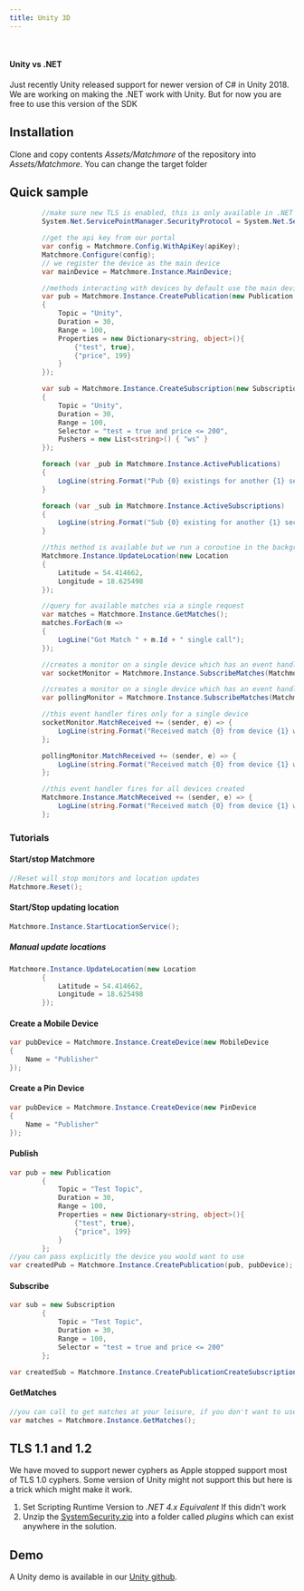 ```yaml
---
title: Unity 3D
---
```


<div class="callout-block callout-warning"> <div class="icon-holder"> <p><em class="fa fa-info-circle">&nbsp;</em></p> </div> <div class="content"> <h4 class="callout-title" id="questions-">Unity vs .NET</h4> <p>Just recently Unity released support for newer version of C# in Unity 2018. We are working on making the .NET work with Unity. But for now you are free to use this version of the SDK</p> </div> </div>

## Installation

Clone and copy contents *Assets/Matchmore* of the repository into *Assets/Matchmore*. You can change the target folder

## Quick sample

```csharp
        //make sure new TLS is enabled, this is only available in .NET 4.x Equivalent
        System.Net.ServicePointManager.SecurityProtocol = System.Net.SecurityProtocolType.Tls12 | System.Net.SecurityProtocolType.Tls11;

        //get the api key from our portal
        var config = Matchmore.Config.WithApiKey(apiKey);
        Matchmore.Configure(config);
	    // we register the device as the main device
        var mainDevice = Matchmore.Instance.MainDevice;

        //methods interacting with devices by default use the main device, but there are overloads to provide other devices
        var pub = Matchmore.Instance.CreatePublication(new Publication
        {
            Topic = "Unity",
            Duration = 30,
            Range = 100,
            Properties = new Dictionary<string, object>(){
                {"test", true},
                {"price", 199}
            }
        });

        var sub = Matchmore.Instance.CreateSubscription(new Subscription
        {
            Topic = "Unity",
            Duration = 30,
            Range = 100,
            Selector = "test = true and price <= 200",
            Pushers = new List<string>() { "ws" }
        });

        foreach (var _pub in Matchmore.Instance.ActivePublications)
        {
            LogLine(string.Format("Pub {0} existings for another {1} seconds", _pub.Id, _pub.SecondsRemaining()));
        }

        foreach (var _sub in Matchmore.Instance.ActiveSubscriptions)
        {
            LogLine(string.Format("Sub {0} existing for another {1} seconds", _sub.Id, _sub.SecondsRemaining()));
        }

        //this method is available but we run a coroutine in the background which starts the unity location service and runs this call every time the location was changed
        Matchmore.Instance.UpdateLocation(new Location
        {
            Latitude = 54.414662,
            Longitude = 18.625498
        });

        //query for available matches via a single request
        var matches = Matchmore.Instance.GetMatches();
        matches.ForEach(m =>
        {
            LogLine("Got Match " + m.Id + " single call");
        });

        //creates a monitor on a single device which has an event handler(by default the main one)
        var socketMonitor = Matchmore.Instance.SubscribeMatches(Matchmore.MatchChannel.Websocket);

        //creates a monitor on a single device which has an event handler(by default the main one)
        var pollingMonitor = Matchmore.Instance.SubscribeMatches(Matchmore.MatchChannel.Polling);

        //this event handler fires only for a single device
        socketMonitor.MatchReceived += (sender, e) => {
            LogLine(string.Format("Received match {0} from device {1} with channel {2} directly from monitor", e.Matches[0].Id, e.Device.Id, e.Channel));
        };

        pollingMonitor.MatchReceived += (sender, e) => {
            LogLine(string.Format("Received match {0} from device {1} with channel {2} directly from monitor", e.Matches[0].Id, e.Device.Id, e.Channel));
        };

        //this event handler fires for all devices created
        Matchmore.Instance.MatchReceived += (sender, e) => {
            LogLine(string.Format("Received match {0} from device {1} with channel {2}", e.Matches[0].Id, e.Device.Id, e.Channel));
        };

```
### Tutorials
#### Start/stop Matchmore
```csharp
//Reset will stop monitors and location updates
Matchmore.Reset();
```
#### Start/Stop updating location
```csharp
Matchmore.Instance.StartLocationService();
```

##### Manual update locations

```csharp
Matchmore.Instance.UpdateLocation(new Location
        {
            Latitude = 54.414662,
            Longitude = 18.625498
        });

```

#### Create a Mobile Device
```csharp
var pubDevice = Matchmore.Instance.CreateDevice(new MobileDevice
{
    Name = "Publisher"
});
```
#### Create a Pin Device
```csharp
var pubDevice = Matchmore.Instance.CreateDevice(new PinDevice
{
    Name = "Publisher"
});
```
#### Publish
```csharp
var pub = new Publication
		{
			Topic = "Test Topic",
			Duration = 30,
			Range = 100,
			Properties = new Dictionary<string, object>(){
				{"test", true},
				{"price", 199}
			}
		};
//you can pass explicitly the device you would want to use
var createdPub = Matchmore.Instance.CreatePublication(pub, pubDevice);
```
#### Subscribe
```csharp
var sub = new Subscription
        {
            Topic = "Test Topic",
            Duration = 30,
            Range = 100,
            Selector = "test = true and price <= 200"
        };

var createdSub = Matchmore.Instance.CreatePublicationCreateSubscription(sub);
```

#### GetMatches
```csharp
//you can call to get matches at your leisure, if you don't want to use the monitors. In the end the monitors are calling exactly this method
var matches = Matchmore.Instance.GetMatches();
```

## TLS 1.1 and 1.2

We have moved to support newer cyphers as Apple stopped support most of TLS 1.0 cyphers. Some version of Unity might not support this but here is a trick which might make it work.

1. Set Scripting Runtime Version to *.NET 4.x Equivalent*
If this didn't work
2. Unzip the [SystemSecurity.zip](https://github.com/matchmore/unity-sdk/raw/master/SystemSecurity.zip) into a folder called *plugins* which can exist anywhere in the solution.

## Demo
A Unity demo is available in our [Unity github](https://github.com/matchmore/unity-sdk/blob/master/Assets/Matchmore/Example/MatchmoreExample.cs).

